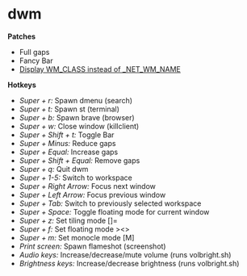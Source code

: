 # dwm
**Patches**
* Full gaps
* Fancy Bar
* [Display WM_CLASS instead of _NET_WM_NAME](https://www.reddit.com/r/dwm/comments/ssm1ph/how_to_make_it_so_that_the_window_title_only)

**Hotkeys**
* *Super + r:* Spawn dmenu (search)
* *Super + t:* Spawn st (terminal)
* *Super + b:* Spawn brave (browser)
* *Super + w:* Close window (killclient)
* *Super + Shift + t:* Toggle Bar
* *Super + Minus:* Reduce gaps
* *Super + Equal:* Increase gaps
* *Super + Shift + Equal:* Remove gaps
* *Super + q:* Quit dwm
* *Super + 1-5:* Switch to workspace
* *Super + Right Arrow:* Focus next window
* *Super + Left Arrow:* Focus previous window
* *Super + Tab:* Switch to previously selected workspace
* *Super + Space:* Toggle floating mode for current window
* *Super + z:* Set tiling mode []=
* *Super + f:* Set floating mode ><>
* *Super + m:* Set monocle mode [M]
* *Print screen:* Spawn flameshot (screenshot)
* *Audio keys:* Increase/decrease/mute volume (runs volbright.sh)
* *Brightness keys:* Increase/decrease brightness (runs volbright.sh)
